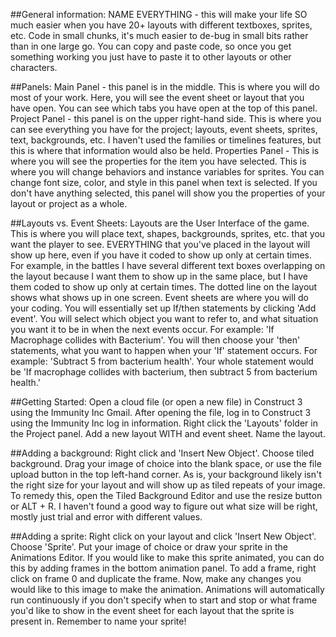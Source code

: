 ##General information:
  NAME EVERYTHING - this will make your life SO much easier when you have 20+ layouts with different textboxes, sprites, etc.
  Code in small chunks, it's much easier to de-bug in small bits rather than in one large go.
  You can copy and paste code, so once you get something working you just have to paste it to other layouts or other characters.

##Panels:
   Main Panel - this panel is in the middle. This is where you will do most of your work. Here, you will see the event sheet or layout that you have open. You can see which tabs you have open at the top of this panel. 
   Project Panel - this panel is on the upper right-hand side. This is where you can see everything you have for the project; layouts, event sheets, sprites, text, backgrounds, etc. I haven't used the families or timelines features, but this is where that information would also be held. 
   Properties Panel - This is where you will see the properties for the item you have selected. This is where you will change behaviors and instance variables for sprites. You can change font size, color, and style in this panel when text is selected. If you don't have anything selected, this panel will show you the properties of your layout or project as a whole. 
   
##Layouts vs. Event Sheets:
  Layouts are the User Interface of the game. This is where you will place text, shapes, backgrounds, sprites, etc. that you want the player to see. EVERYTHING that you've placed in the layout will show up here, even if you have it coded to show up only at certain times. For example, in the battles I have several different text boxes overlapping on the layout because I want them to show up in the same place, but I have them coded to show up only at certain times. The dotted line on the layout shows what shows up in one screen. 
  Event sheets are where you will do your coding. You will essentially set up If/then statements by clicking 'Add event'. You will select which object you want to refer to, and what situation you want it to be in when the next events occur. For example: 'If Macrophage collides with Bacterium'. You will then choose your 'then' statements, what you want to happen when your 'If' statement occurs. For example: 'Subtract 5 from bacterium health'. Your whole statement would be 'If macrophage collides with bacterium, then subtract 5 from bacterium health.'
   

##Getting Started:
  Open a cloud file (or open a new file) in Construct 3 using the Immunity Inc Gmail.
  After opening the file, log in to Construct 3 using the Immunity Inc log in information.
  Right click the 'Layouts' folder in the Project panel. Add  a new layout WITH and event sheet. Name the layout.

##Adding a background:
  Right click and 'Insert New Object'. Choose tiled background. 
  Drag your image of choice into the blank space, or use the file upload button in the top left-hand corner. 
  As is, your background likely isn't the right size for your layout and will show up as tiled repeats of your image. To remedy this, open the Tiled Background Editor and use the resize button or ALT + R. I haven't found a good way to figure out what size will be right, mostly just trial and error with different values.
  
##Adding a sprite:
  Right click on your layout and click 'Insert New Object'. Choose 'Sprite'.
  Put your image of choice or draw your sprite in the Animations Editor.
  If you would like to make this sprite animated, you can do this by adding frames in the bottom animation panel. To add a frame, right click on frame 0 and duplicate the frame. Now, make any changes you would like to this image to make the animation. Animations will automatically run continuously if you don't specify when to start and stop or what frame you'd like to show in the event sheet for each layout that the sprite is present in.
  Remember to name your sprite!
  
